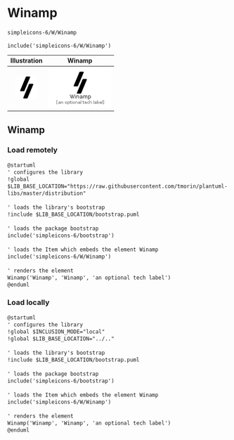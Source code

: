 # Winamp


```text
simpleicons-6/W/Winamp
```

```text
include('simpleicons-6/W/Winamp')
```



| Illustration | Winamp |
| :---: | :---: |
| ![illustration for Illustration](../../simpleicons-6/W/Winamp.png) | ![illustration for Winamp](../../simpleicons-6/W/Winamp.Local.png) |




## Winamp

### Load remotely
```plantuml
@startuml
' configures the library
!global $LIB_BASE_LOCATION="https://raw.githubusercontent.com/tmorin/plantuml-libs/master/distribution"

' loads the library's bootstrap
!include $LIB_BASE_LOCATION/bootstrap.puml

' loads the package bootstrap
include('simpleicons-6/bootstrap')

' loads the Item which embeds the element Winamp
include('simpleicons-6/W/Winamp')

' renders the element
Winamp('Winamp', 'Winamp', 'an optional tech label')
@enduml
```

### Load locally
```plantuml
@startuml
' configures the library
!global $INCLUSION_MODE="local"
!global $LIB_BASE_LOCATION="../.."

' loads the library's bootstrap
!include $LIB_BASE_LOCATION/bootstrap.puml

' loads the package bootstrap
include('simpleicons-6/bootstrap')

' loads the Item which embeds the element Winamp
include('simpleicons-6/W/Winamp')

' renders the element
Winamp('Winamp', 'Winamp', 'an optional tech label')
@enduml
```

